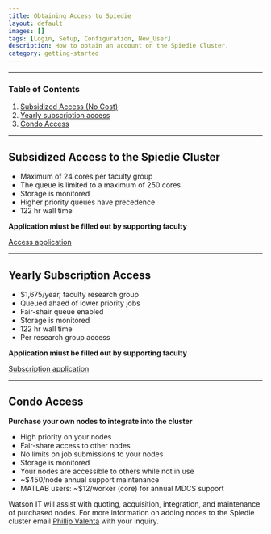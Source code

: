 ```yaml
---
title: Obtaining Access to Spiedie
layout: default
images: []
tags: [Login, Setup, Configuration, New_User]
description: How to obtain an account on the Spiedie Cluster.
category: getting-started
---
```


***


### Table of Contents  

 1. [Subsidized Access (No Cost)](#subsidized)
 2. [Yearly subscription access](#yearly)  
 3. [Condo Access](#condo)

***

## <a name="subsidized"></a>Subsidized Access to the Spiedie Cluster


* Maximum of 24 cores per faculty group
* The queue is limited to a maximum of 250 cores
* Storage is monitored
* Higher priority queues have precedence
* 122 hr wall time

**Application miust be filled out by supporting faculty**

<a href="https://docs.google.com/a/binghamton.edu/forms/d/e/1FAIpQLSe3VQGT37cE1wC1IHz9sQDasEgna2JYqpjLTCFUSOAu5SlCUQ/viewform?usp=sf_link" target="_blank">Access application</a>

***

## <a name="yearly"></a> Yearly Subscription Access

* $1,675/year, faculty research group
* Queued ahaed of lower priority jobs
* Fair-shair queue enabled
* Storage is monitored
* 122 hr wall time
* Per research group access

**Application miust be filled out by supporting faculty**

<a href="https://goo.gl/forms/EKbW3DUSoasTuphu1" target="_blank" >Subscription application</a>

***

## <a name="condo"> </a> Condo Access

**Purchase your own nodes to integrate into the cluster**

* High priority on your nodes
* Fair-share access to other nodes
* No limits on job submissions to your nodes
* Storage is monitored
* Your nodes are accessible to others while not in use
* ~$450/node annual support maintenance
* MATLAB users: ~$12/worker (core) for annual MDCS support

Watson IT will assist with quoting, acquisition, integration, and maintenance of purchased nodes.
For more information on adding nodes to the Spiedie cluster email <a href="mailto:pvalenta@binghamton.edu">Phillip Valenta</a> with your inquiry.


